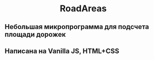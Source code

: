 # <p align="center">RoadAreas</p>

## Небольшая микропрограмма для подсчета площади дорожек

## Написана на Vanilla JS, HTML+CSS
